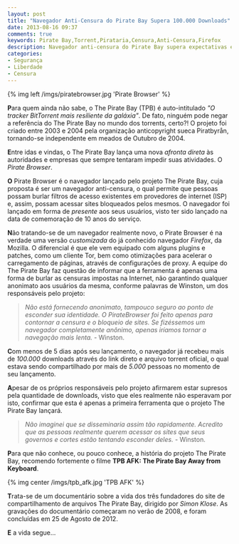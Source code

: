 ```yaml
---
layout: post
title: "Navegador Anti-Censura do Pirate Bay Supera 100.000 Downloads"
date: 2013-08-16 09:37
comments: true
keywords: Pirate Bay,Torrent,Pirataria,Censura,Anti-Censura,Firefox
description: Navegador anti-censura do Pirate Bay supera expectativas e atinge mais de 100.000 downloads em poucos dias.
categories: 
- Segurança
- Liberdade
- Censura
---
```

{% img left /imgs/piratebrowser.jpg 'Pirate Browser' %}

**P**ara quem ainda não sabe, o The Pirate Bay (TPB) é auto-intitulado *"O tracker BitTorrent mais resiliente da galáxia"*. De fato, ninguém pode negar a referência do The Pirate Bay no mundo dos torrents, certo?! O projeto foi criado entre 2003 e 2004 pela organização anticopyright sueca Piratbyrån, tornando-se independente em meados de Outubro de 2004.

**E**ntre idas e vindas, o The Pirate Bay lança uma nova *afronta direta* às autoridades e empresas que sempre tentaram impedir suas atividades. O *Pirate Browser*.

**O** Pirate Browser é o navegador lançado pelo projeto The Pirate Bay, cuja proposta é ser um navegador anti-censura, o qual permite que pessoas possam burlar filtros de acesso existentes em provedores de internet (ISP) e, assim, possam acessar sites bloqueados pelos mesmos. O navegador foi lançado em forma de *presente* aos seus usuários, visto ter sido lançado na data de comemoração de 10 anos do serviço.

**N**ão tratando-se de um navegador realmente novo, o Pirate Browser é na verdade uma versão *customizada* do já conhecido navegador *Firefox*, da Mozilla. O diferencial é que ele vem equipado com alguns plugins e patches, como um cliente Tor, bem como otimizações para acelerar o carregamento de páginas, através de configurações de proxy. A equipe do The Pirate Bay faz questão de informar que a ferramenta é apenas uma forma de burlar as censuras impostas na Internet, não garantindo qualquer anonimato aos usuários da mesma, conforme palavras de Winston, um dos responsáveis pelo projeto:

> *Não está fornecendo anonimato, tampouco seguro ao ponto de esconder sua identidade. O PirateBrowser foi feito apenas para contornar a censura e o bloqueio de sites. Se fizéssemos um navegador completamente anônimo, apenas iríamos tornar a navegação mais lenta.* - Winston.

**C**om menos de 5 dias após seu lançamento, o navegador já recebeu mais de *100.000* downloads através do link direto e arquivo torrent oficial, o qual estava sendo compartilhado por mais de *5.000* pessoas no momento de seu lançamento.

**A**pesar de os próprios responsáveis pelo projeto afirmarem estar supresos pela quantidade de downloads, visto que eles realmente não esperavam por isto, confirmar que esta é apenas a primeira ferramenta que o projeto The Pirate Bay lançará.

> *Não imaginei que se disseminaria assim tão rapidamente. Acredito que as pessoas realmente querem acessar os sites que seus governos e cortes estão tentando esconder deles.* - Winston.

**P**ara que não conhece, ou pouco conhece, a história do projeto The Pirate Bay, recomendo fortemente o filme **TPB AFK: The Pirate Bay Away from Keyboard**.

{% img center /imgs/tpb_afk.jpg 'TPB AFK' %}

**T**rata-se de um documentário sobre a vida dos três fundadores do site de compartilhamento de arquivos The Pirate Bay, dirigido por *Simon Klose*. As gravações do documentário começaram no verão de 2008, e foram concluídas em 25 de Agosto de 2012.

**E** a vida segue...
